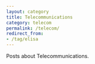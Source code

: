```yaml
---
layout: category
title: Telecommunications
category: telecom
permalink: /telecom/
redirect_from:
- /tag/elisa
---
```

Posts about Telecommunications.
